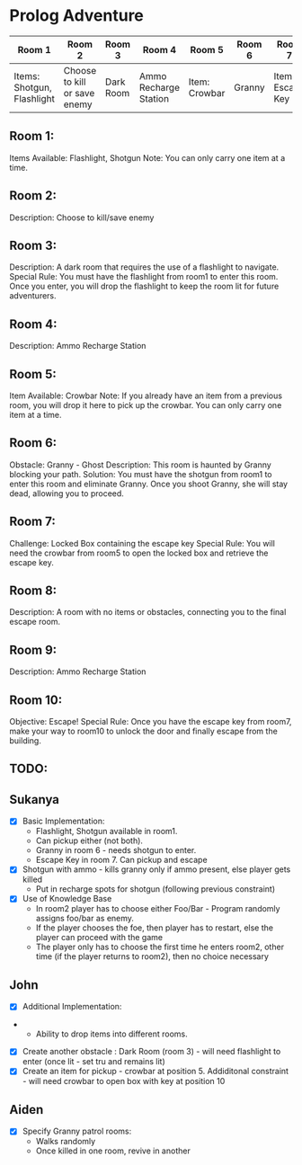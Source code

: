 # Prolog Adventure
| Room 1                   | Room 2                        | Room 3   | Room 4               | Room 5       | Room 6  | Room 7           | Room 8 | Room 9               | Room 10    |
|--------------------------|-------------------------------|-----------|-----------------------|---------------|---------|-------------------|--------|----------------------|-------------|
| Items: Shotgun, Flashlight| Choose to kill or save enemy | Dark Room | Ammo Recharge Station | Item: Crowbar | Granny  | Item: Escape Key  |        | Ammo Recharge Station| Escape Room |

## Room 1:
Items Available: Flashlight, Shotgun
Note: You can only carry one item at a time. 
## Room 2:
Description: Choose to kill/save enemy
## Room 3:
Description: A dark room that requires the use of a flashlight to navigate.
Special Rule: You must have the flashlight from room1 to enter this room. Once you enter, you will drop the flashlight to keep the room lit for future adventurers.
## Room 4:
Description: Ammo Recharge Station
## Room 5:
Item Available: Crowbar
Note: If you already have an item from a previous room, you will drop it here to pick up the crowbar. You can only carry one item at a time.
## Room 6:
Obstacle: Granny - Ghost
Description: This room is haunted by Granny blocking your path.
Solution: You must have the shotgun from room1 to enter this room and eliminate Granny. Once you shoot Granny, she will stay dead, allowing you to proceed.
## Room 7:
Challenge: Locked Box containing the escape key
Special Rule: You will need the crowbar from room5 to open the locked box and retrieve the escape key.
## Room 8:
Description: A room with no items or obstacles, connecting you to the final escape room.
## Room 9:
Description: Ammo Recharge Station
## Room 10:
Objective: Escape!
Special Rule: Once you have the escape key from room7, make your way to room10 to unlock the door and finally escape from the building.

## TODO:
## Sukanya
- [x] Basic Implementation: 
  - Flashlight, Shotgun available in room1. 
  - Can pickup either (not both). 
  - Granny in room 6 - needs shotgun to enter. 
  - Escape Key in room 7. Can pickup and escape
- [x] Shotgun with ammo - kills granny only if ammo present, else player gets killed
  - Put in recharge spots for shotgun (following previous constraint)
- [x] Use of Knowledge Base
  - In room2 player has to choose either Foo/Bar - Program randomly assigns foo/bar as enemy.
  - If the player chooses the foe, then player has to restart, else the player can proceed with the game
  - The player only has to choose the first time he enters room2, other time (if the player returns to room2), then no choice necessary

## John
- [x] Additional Implementation:
-   - Ability to drop items into different rooms. 
- [x] Create another obstacle : Dark Room (room 3) - will need flashlight to enter (once lit - set tru and remains lit)
- [x] Create an item for pickup - crowbar at position 5. Addiditonal constraint - will need crowbar to open box with key at position 10

## Aiden
- [x] Specify Granny patrol rooms:
  - Walks randomly
  - Once killed in one room, revive in another
  
